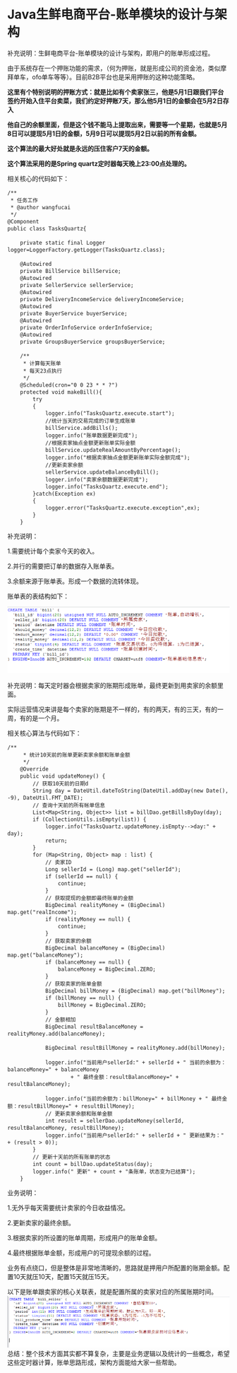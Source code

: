 # Java生鲜电商平台-账单模块的设计与架构

补充说明：生鲜电商平台-账单模块的设计与架构，即用户的账单形成过程。

由于系统存在一个押账功能的需求，（何为押账，就是形成公司的资金池，类似摩拜单车，ofo单车等等）。目前B2B平台也是采用押账的这种功能策略。

**这里有个特别说明的押账方式：就是比如有个卖家张三，他是5月1日跟我们平台签约开始入住平台卖菜，我们约定好押账7天，那么他5月1日的金额会在5月2日存入**

**他自己的余额里面，但是这个钱不能马上提取出来，需要等一个星期，也就是5月8日可以提现5月1日的金额，5月9日可以提现5月2日以前的所有金额。**

**这个算法的最大好处就是永远的压住客户7天的金额。**

**这个算法采用的是Spring quartz定时器每天晚上23:00点处理的。**

相关核心的代码如下：


```
/**
 * 任务工作
 * @author wangfucai
 */
@Component
public class TasksQuartz{
    
    private static final Logger logger=LoggerFactory.getLogger(TasksQuartz.class);
    
    @Autowired
    private BillService billService;
    @Autowired
    private SellerService sellerService;
    @Autowired
    private DeliveryIncomeService deliveryIncomeService;
    @Autowired
    private BuyerService buyerService;
    @Autowired
    private OrderInfoService orderInfoService;
    @Autowired
    private GroupsBuyerService groupsBuyerService;
    
    /**
     * 计算每天账单
     * 每天23点执行
     */
    @Scheduled(cron="0 0 23 * * ?")
    protected void makeBill(){
        try
        {
            logger.info("TasksQuartz.execute.start");
            //统计当天的交易完成的订单生成账单
            billService.addBills();
            logger.info("账单数据更新完成");
            //根据卖家抽点金额更新账单实际金额
            billService.updateRealAmountByPercentage();
            logger.info("根据卖家抽点金额更新账单实际金额完成");
            //更新卖家余额
            sellerService.updateBalanceByBill();
            logger.info("卖家余额数据更新完成");
            logger.info("TasksQuartz.execute.end");
        }catch(Exception ex)
        {
            logger.error("TasksQuartz.execute.exception",ex);
        }
    }
```
补充说明：

1.需要统计每个卖家今天的收入。

2.并行的需要把订单的数据存入账单表。

3.余额来源于账单表。形成一个数据的流转体现。

账单表的表结构如下：

![](/static/image/641237-20180517211449884-1101676858.png)

补充说明：每天定时器会根据卖家的账期形成账单，最终更新到用卖家的余额里面。

实际运营情况来讲是每个卖家的账期是不一样的，有的两天，有的三天，有的一周，有的是一个月。

相关核心算法与代码如下：


```
/**
     * 统计10天前的账单更新卖家余额和账单金额
     */
    @Override
    public void updateMoney() {
        // 获取10天前的日期d
        String day = DateUtil.dateToString(DateUtil.addDay(new Date(), -9), DateUtil.FMT_DATE);
        // 查询十天前的所有帐单信息
        List<Map<String, Object>> list = billDao.getBillsByDay(day);
        if (CollectionUtils.isEmpty(list)) {
            logger.info("TasksQuartz.updateMoney.isEmpty-->day:" + day);
            return;
        }
        for (Map<String, Object> map : list) {
            // 卖家ID
            Long sellerId = (Long) map.get("sellerId");
            if (sellerId == null) {
                continue;
            }
            // 获取提现的金额即最终账单的金额
            BigDecimal realityMoney = (BigDecimal) map.get("realIncome");
            if (realityMoney == null) {
                continue;
            }
            // 获取卖家的余额
            BigDecimal balanceMoney = (BigDecimal) map.get("balanceMoney");
            if (balanceMoney == null) {
                balanceMoney = BigDecimal.ZERO;
            }
            // 获取卖家的账单金额
            BigDecimal billMoney = (BigDecimal) map.get("billMoney");
            if (billMoney == null) {
                billMoney = BigDecimal.ZERO;
            }
            // 金额相加
            BigDecimal resultBalanceMoney = realityMoney.add(balanceMoney);

            BigDecimal resultBillMoney = realityMoney.add(billMoney);

            logger.info("当前用户sellerId:" + sellerId + " 当前的余额为：balanceMoney=" + balanceMoney
                    + " 最终金额：resultBalanceMoney=" + resultBalanceMoney);

            logger.info("当前的余额为：billMoney=" + billMoney + " 最终金额：resultBillMoney=" + resultBillMoney);
            // 更新卖家余额和账单金额
            int result = sellerDao.updateMoney(sellerId, resultBalanceMoney, resultBillMoney);
            logger.info("当前用户sellerId:" + sellerId + " 更新结果为：" + (result > 0));
        }
        // 更新十天前的所有账单的状态
        int count = billDao.updateStatus(day);
        logger.info(" 更新" + count + "条账单，状态变为已结算");
    }
```
业务说明：

1.无外乎每天需要统计卖家的今日收益情况。

2.更新卖家的最终余额。

3.根据卖家的所设置的账单周期，形成用户的账单金额。

4.最终根据账单金额，形成用户的可提现余额的过程。

业务有点绕口，但是整体是非常地清晰的，思路就是押用户所配置的账期金额。配置10天就压10天，配置15天就压15天。

以下是账单跟卖家的核心关联表，就是配置所属的卖家对应的所属账期时间。
![](/static/image/641237-20180517212124415-1664681088.png)
总结：整个技术方面其实都不算复杂，主要是业务逻辑以及统计的一些概念，希望这些定时器计算，账单思路形成，架构方面能给大家一些帮助。